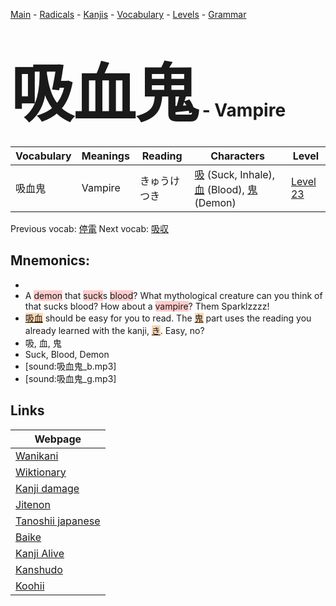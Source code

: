 <style> bigfont {font-size: 100px}</style>
[Main](../README.md) -
[Radicals](../radicals.md) -
[Kanjis](../kanjis.md) -
[Vocabulary](../vocabulary.md) -
[Levels](../levels.md) -
[Grammar](../grammar.md)
# <bigfont> 吸血鬼</bigfont> - Vampire 

| Vocabulary | Meanings | Reading | Characters | Level |
| --- | --- | --- | --- | --- |
| 吸血鬼 | Vampire | きゅうけつき |  [吸](../kanjis/吸.md) (Suck, Inhale), [血](../kanjis/血.md) (Blood), [鬼](../kanjis/鬼.md) (Demon) | [Level 23](../levels/wk_level23.md) |

Previous vocab: [停電](停電.md) Next vocab: [吸収](吸収.md) 

## Mnemonics:

* 
* A <span style="background-color:#ffcccb"> demon</span> that <span style="background-color:#ffcccb"> suck</span>s <span style="background-color:#ffcccb"> blood</span>? What mythological creature can you think of that sucks blood? How about a <span style="background-color:#ffcccb"> vampire</span>? Them Sparklzzzz!
* <span style="background-color:#fed8b1"> [吸血](https://jisho.org/search/吸血)</span> should be easy for you to read. The <span style="background-color:#fed8b1"> [鬼](https://jisho.org/search/鬼)</span> part uses the reading you already learned with the kanji, <span style="background-color:#fed8b1"> [き](https://jisho.org/search/き)</span>. Easy, no?
* 吸, 血, 鬼
* Suck, Blood, Demon
* [sound:吸血鬼_b.mp3]
* [sound:吸血鬼_g.mp3]


## Links 

| Webpage |
| --- |
| [Wanikani          ](https://www.wanikani.com/kanji/吸血鬼) |
| [Wiktionary        ](https://en.wiktionary.org/wiki/吸血鬼) |
| [Kanji damage      ](http://www.kanjidamage.com/kanji/search?utf8=✓&q=吸血鬼) |
| [Jitenon           ](https://jitenon.com/kanji/吸血鬼) |
| [Tanoshii japanese ](https://www.tanoshiijapanese.com/dictionary/kanji.cfm?k=吸血鬼) |
| [Baike             ](https://baike.baidu.com/item/吸血鬼) |
| [Kanji Alive       ](https://app.kanjialive.com/吸血鬼) |
| [Kanshudo          ](https://www.kanshudo.com/searchmn?q=吸血鬼) |
| [Koohii            ](https://kanji.koohii.com/study/kanji/吸血鬼) |

